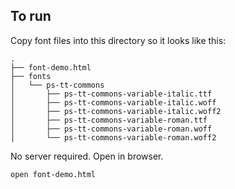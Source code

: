 
## To run

Copy font files into this directory so it looks like this:

```
.
├── font-demo.html
├── fonts
│   └── ps-tt-commons
│       ├── ps-tt-commons-variable-italic.ttf
│       ├── ps-tt-commons-variable-italic.woff
│       ├── ps-tt-commons-variable-italic.woff2
│       ├── ps-tt-commons-variable-roman.ttf
│       ├── ps-tt-commons-variable-roman.woff
│       └── ps-tt-commons-variable-roman.woff2
```

No server required. Open in browser.

```
open font-demo.html
```
